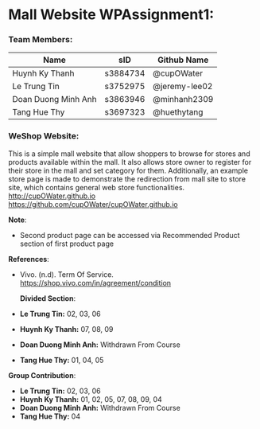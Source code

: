 # Mall Website WPAssignment1:

### Team Members:
Name | sID | Github Name
---------------|----------|-----------
Huynh Ky Thanh | s3884734 | @cupOWater
Le Trung Tin | s3752975 | @jeremy-lee02
Doan Duong Minh Anh |s3863946 | @minhanh2309
Tang Hue Thy|s3697323 |@huethytang

### WeShop Website:
  This is a simple mall website that allow shoppers to browse for stores and products available within the mall. It also allows store owner to register for their store in the mall and set category for them. Additionally, an example store page is made to demonstrate the redirection from mall site to store site, which contains general web store functionalities.
  http://cupOWater.github.io
  https://github.com/cupOWater/cupOWater.github.io

  **Note**:
  * Second product page can be accessed via Recommended Product section of first product page

  **References**:
  * Vivo. (n.d). Term Of Service.
    https://shop.vivo.com/in/agreement/condition
  
    **Divided Section**:
  * **Le Trung Tin:**  02, 03, 06
  * **Huynh Ky Thanh:** 07, 08, 09
  * **Doan Duong Minh Anh:** Withdrawn From Course
  * **Tang Hue Thy:** 01, 04, 05

  **Group Contribution**:
  * **Le Trung Tin:**  02, 03, 06
  * **Huynh Ky Thanh:** 01, 02, 05, 07, 08, 09, 04
  * **Doan Duong Minh Anh:** Withdrawn From Course
  * **Tang Hue Thy:** 04
